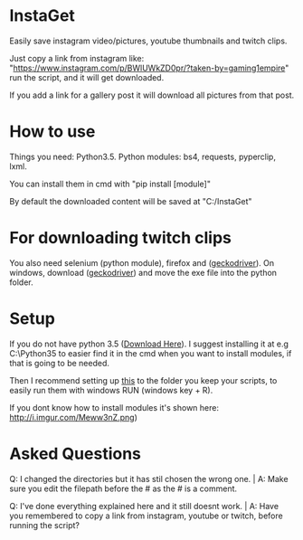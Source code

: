 # InstaGet
Easily save instagram video/pictures, youtube thumbnails and twitch clips.

Just copy a link from instagram like: "https://www.instagram.com/p/BWlUWkZD0pr/?taken-by=gaming1empire" run the script, and it will get downloaded.

If you add a link for a gallery post it will download all pictures from that post.

# How to use
Things you need: Python3.5. Python modules: bs4, requests, pyperclip, lxml.

You can install them in cmd with "pip install [module]"

By default the downloaded content will be saved at "C:/InstaGet"

# For downloading twitch clips
You also need selenium (python module), firefox and (<a href="https://github.com/mozilla/geckodriver/releases">geckodriver</a>).
On windows, download (<a href="https://github.com/mozilla/geckodriver/releases">geckodriver</a>) and move the exe file into the python folder.

# Setup
If you do not have python 3.5 (<a href="https://www.python.org/downloads/release/python-353/">Download Here</a>). I suggest installing it at e.g C:\Python35 to easier find it in the cmd when you want to install modules, if that is going to be needed.

Then I recommend setting up <a href="https://youtu.be/5CGe3iuDfn0">this</a> to the folder you keep your scripts, to easily run them with windows RUN (windows key + R).

If you dont know how to install modules it's shown here: http://i.imgur.com/Meww3nZ.png)

# Asked Questions
Q: I changed the directories but it has stil chosen the wrong one. | A: Make sure you edit the filepath before the # as the # is a comment.

Q: I've done everything explained here and it still doesnt work. | A: Have you remembered to copy a link from instagram, youtube or twitch, before running the script?
